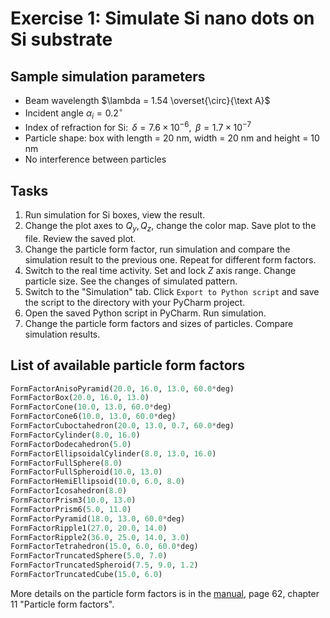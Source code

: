 # Exercise 1: Simulate Si nano dots on Si substrate
## Sample simulation parameters

- Beam wavelength $\lambda = 1.54 \overset{\circ}{\text A}$  
- Incident angle $\alpha_i = 0.2 ^{\circ}$
- Index of refraction for Si:  $\,\delta = 7.6\times 10^{-6}$, $\,\beta = 1.7\times 10^{-7}$ 
- Particle shape: box with length = 20 nm, width = 20 nm and height = 10 nm
- No interference between particles


## Tasks
1. Run simulation for Si boxes, view the result.
2. Change the plot axes to $Q_y,Q_z$, change the color map. Save plot to the file. Review the saved plot.
3. Change the particle form factor, run simulation and compare the simulation result to the previous one. Repeat for different form factors.
4. Switch to the real time activity. Set and lock $Z$ axis range. Change particle size. See the changes of simulated pattern.
5. Switch to the "Simulation" tab. Click `Export to Python script` and save the script to the directory with your PyCharm project.
6. Open the saved Python script in PyCharm. Run simulation.
7. Change the particle form factors and sizes of particles. Compare simulation results. 

## List of available particle form factors
```python
FormFactorAnisoPyramid(20.0, 16.0, 13.0, 60.0*deg)
FormFactorBox(20.0, 16.0, 13.0)
FormFactorCone(10.0, 13.0, 60.0*deg)
FormFactorCone6(10.0, 13.0, 60.0*deg)
FormFactorCuboctahedron(20.0, 13.0, 0.7, 60.0*deg)
FormFactorCylinder(8.0, 16.0)
FormFactorDodecahedron(5.0)
FormFactorEllipsoidalCylinder(8.0, 13.0, 16.0)
FormFactorFullSphere(8.0)
FormFactorFullSpheroid(10.0, 13.0)
FormFactorHemiEllipsoid(10.0, 6.0, 8.0)
FormFactorIcosahedron(8.0)
FormFactorPrism3(10.0, 13.0)
FormFactorPrism6(5.0, 11.0)
FormFactorPyramid(18.0, 13.0, 60.0*deg)
FormFactorRipple1(27.0, 20.0, 14.0)
FormFactorRipple2(36.0, 25.0, 14.0, 3.0)
FormFactorTetrahedron(15.0, 6.0, 60.0*deg)
FormFactorTruncatedSphere(5.0, 7.0)
FormFactorTruncatedSpheroid(7.5, 9.0, 1.2)
FormFactorTruncatedCube(15.0, 6.0)
```
More details on the particle form factors is in the [manual](http://apps.jcns.fz-juelich.de/src/BornAgain/BornAgainManual-1.7.0.pdf), page 62, chapter 11 "Particle form factors".